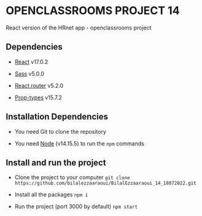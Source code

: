 # OPENCLASSROOMS PROJECT 14

React version of the HRnet app - openclassrooms project

## Dependencies

- [React](https://reactjs.org/) v17.0.2

- [Sass](https://www.npmjs.com/package/node-sass) v5.0.0

- [React router](https://reactrouter.com/) v5.2.0

- [Prop-types](https://www.npmjs.com/package/prop-types) v15.7.2

## Installation Dependencies

- You need Git to clone the repository

- You need [Node](https://nodejs.org/en/) (v14.15.5) to run the `npm` commands

## Install and run the project

- Clone the project to your computer
  `git clone https://github.com/bilalezzaaraoui/BilalEzzaaraoui_14_18072022.git`

- Install all the packages
  `npm i`

- Run the project (port 3000 by default)
  `npm start`
